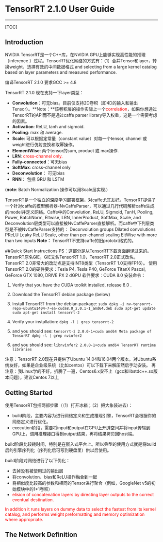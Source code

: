 # TensorRT 2.1.0 User Guide

---

[TOC]

## Introduction
NVIDIA TensorRT是一个C++库，在NVIDIA GPU上能够实现高性能的推理（inference ）过程。TensorRT优化网络的方式有：（1）合并Tensor和layer，转换weight，选择有效的中间数据格式 and selecting from a large kernel catalog based on layer parameters and measured performance.

编译TensorRT 2.1.0 要求GCC >= 4.8

TensorRT 2.1.0 现在支持一下layer类型：

 - **Convolution**：可无bias。目前仅支持2D卷积（即4D的输入和输出Tensor）。**Note：**该卷积层的操作实际上一个<font color="red">correlation</font>，如果你想通过TensorRT的API而不是通过caffe parser library导入权重，这是一个需要考虑的因素。
 - **Activation**: ReLU, tanh and sigmoid.
 - **Pooling**: max 和 average.
 - **Scale**: 可以根据定常量（constant value）对每一个tensor, channel 或weight进行仿射变换和取幂操作。
 - **ElementWise**: 两个tensor的sum, product 或 max操作.
 - **LRN**: <font color="red">cross-channel only.</font>
 - **Fully-connected**：可无bias
 - **SoftMax**: cross-channel only
 - **Deconvolution**： 可无bias
 - **RNN**： 包括 GRU 和 LSTM

(**note**: Batch Normalization 操作可以用Scale层实现.)

TensorRT是一个独立的深度学习部署框架，对caffe尤其友好。TensorRT提供了一个针对caffe的模型解析器-NvCaffeParser，可以通过几行代码解析caffe生成的model并定义网络。Caffe中的Convolution, ReLU, Sigmoid, TanH, Pooling, Power, BatchNorm, Eltwise, LRN, InnerProduct, SoftMax, Scale, and Deconvolution层类型可以直接被NvCaffeParser直接解析。而caffe中下列层类型是不被NvCaffeParser支持的：
Deconvolution groups
Dilated convolutions
PReLU
Leaky ReLU
Scale, other than per-channel scaling
EltWise with more than two inputs
**Note：** TensorRT不支持caffe的旧prototxt格式的。

##Quick Start Instructions
PS：这部分是从[TensorRT下载页面][1]翻译过来的。
TensorRT原名GIE。GIE又名TensorRT 1.0，TensorRT 2.0正式改名。
TensorRT 2.0非常大的改动点是支持INT8类型（TensorRT 1.0支持FP16）。
使用TensorRT 2.0的硬件要求：Tesla P4, Tesla P40, GeForce TitanX Pascal, GeForce GTX 1080, DRIVE PX 2 dGPU
软件要求：CUDA 8.0
安装命令：

 1. Verify that you have the CUDA toolkit installed, release 8.0 .
 2. Download the TensorRT debian package (below)
 3. Install TensorRT from the debian package:
 `sudo dpkg -i nv-tensorrt-repo-ubuntu1404-7-ea-cuda8.0_2.0.1-1_amd64.deb
    sudo apt-get update
    sudo apt-get install tensorrt-2`

 4. Verify your installation:
  `dpkg -l | grep tensorrt-2`

 4. and you should see:
  `tensorrt-2 2.0.0-1+cuda amd64 Meta package of TensorRT
  dpkg -l | grep nvinfer2`

 4. and you should see:
  `libnvinfer2 2.0.0-1+cuda amd64 TensorRT runtime libraries`

注意：TensorRT 2.0现在只提供了Ubuntu 14.04和16.04两个版本。对Ubuntu系统友好，如果是企业级系统（比如centos）可以下载下来解压然后手动安装。
再注意：我Linux学的不好，折腾了一遍，Centos6.x安不上（gcc和libstdc++.so版本问题），建议Centos 7以上

## Getting Started
使用TensorRT包括两部步骤（（1）打开冰箱；（2）把大象装进去）：
 - build阶段，主要内容为进行网络定义和生成推理引擎，TensorRT会根据你的网络定义进行优化。
 - execution阶段，需要将input和output在GPU上开辟空间并将input传输到GPU上，调用推理接口得到output结果，再将结果拷贝回host端。

build阶段比较耗时间，特别是在嵌入式平台上。所以典型的使用方式就是将build后的引擎序列化（序列化后可写到硬盘里）供以后使用。

build阶段对网络进行了以下优化：

 - 去掉没有被使用过的输出层
 - 将convolution、bias和ReLU操作融合到一起
 - 将相似度比较高的参数和相同的Tensor进行聚合（例如，GoogleNet v5的初始模块中的1*1卷积）
 - <font color="red">elision of concatenation layers by directing layer outputs to the correct eventual destination.</font>

<font color="red">In addition it runs layers on dummy data to select the fastest from its kernel catalog, and performs weight preformatting and memory optimization where appropriate.</font>

## The Network Definition

  [1]: https://developer.nvidia.com/nvidia-tensorrt-20-download